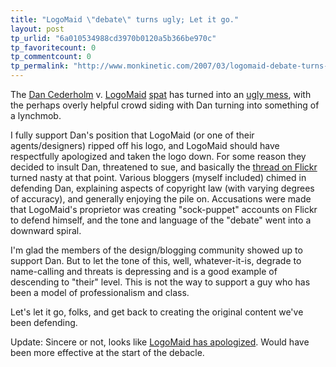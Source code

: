 ```yaml
---
title: "LogoMaid \"debate\" turns ugly; Let it go."
layout: post
tp_urlid: "6a010534988cd3970b0120a5b366be970c"
tp_favoritecount: 0
tp_commentcount: 0
tp_permalink: "http://www.monkinetic.com/2007/03/logomaid-debate-turns-ugly-let-it-go.html"
---
```

The [Dan Cederholm](http://simplebits.com) v. [LogoMaid](http://logomaid.com) [spat](http://redmonk.net/archives/2007/03/21/logomad/) has turned into an [ugly mess](http://www.flickr.com/photos/simplebitsdan/429265591/), with the perhaps overly helpful crowd siding with Dan turning into something of a lynchmob.

I fully support Dan&#39;s position that LogoMaid (or one of their agents/designers) ripped off his logo, and LogoMaid should have respectfully apologized and taken the logo down. For some reason they decided to insult Dan, threatened to sue, and basically the [thread on Flickr](http://www.flickr.com/photos/simplebitsdan/429265591/) turned nasty at that point. Various bloggers (myself included) chimed in defending Dan, explaining aspects of copyright law (with varying degrees of accuracy), and generally enjoying the pile on. Accusations were made that LogoMaid&#39;s proprietor was creating &quot;sock-puppet&quot; accounts on Flickr to defend himself, and the tone and language of the &quot;debate&quot; went into a downward spiral.

I&#39;m glad the members of the design/blogging community showed up to support Dan. But to let the tone of this, well, whatever-it-is, degrade to name-calling and threats is depressing and is a good example of descending to &quot;their&quot; level. This is not the way to support a guy who has been a model of professionalism and class.

Let&#39;s let it go, folks, and get back to creating the original content we&#39;ve been defending.

Update: Sincere or not, looks like [LogoMaid has apologized](http://flickr.com/photos/simplebitsdan/429265591/#comment72157600028889920). Would have been more effective at the start of the debacle.
